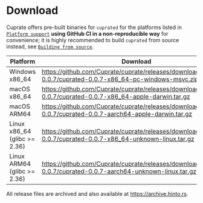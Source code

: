 # Download
Cuprate offers pre-built binaries for `cuprated` for the platforms listed in [`Platform support`](../platform.md) **using GitHub CI in a non-reproducible way** for convenience; it is highly recommended to build `cuprated` from source instead, see [`Building from source`](./source.md).

| Platform                     | Download |
|------------------------------|----------|
| Windows x86_64               | <https://github.com/Cuprate/cuprate/releases/download/cuprated-0.0.7/cuprated-0.0.7-x86_64-pc-windows-msvc.zip>
| macOS x86_64                 | <https://github.com/Cuprate/cuprate/releases/download/cuprated-0.0.7/cuprated-0.0.7-x86_64-apple-darwin.tar.gz>
| macOS ARM64                  | <https://github.com/Cuprate/cuprate/releases/download/cuprated-0.0.7/cuprated-0.0.7-aarch64-apple-darwin.tar.gz>
| Linux x86_64 (glibc >= 2.36) | <https://github.com/Cuprate/cuprate/releases/download/cuprated-0.0.7/cuprated-0.0.7-x86_64-unknown-linux.tar.gz>
| Linux ARM64 (glibc >= 2.36)  | <https://github.com/Cuprate/cuprate/releases/download/cuprated-0.0.7/cuprated-0.0.7-aarch64-unknown-linux.tar.gz>

All release files are archived and also available at <https://archive.hinto.rs>.
